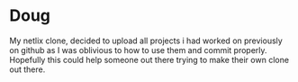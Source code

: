 # Doug
My netlix clone, decided to upload all projects i had worked on previously on github as I was oblivious to how to use them and commit properly.
Hopefully this could help someone out there trying to make their own clone out there.